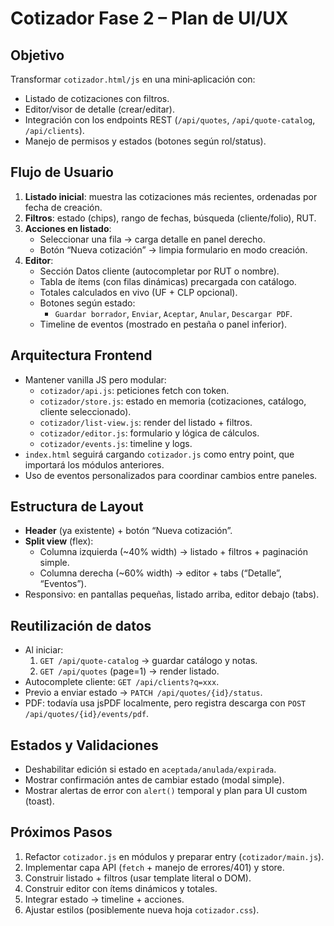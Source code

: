# Cotizador Fase 2 – Plan de UI/UX

## Objetivo
Transformar `cotizador.html/js` en una mini‑aplicación con:
- Listado de cotizaciones con filtros.
- Editor/visor de detalle (crear/editar).
- Integración con los endpoints REST (`/api/quotes`, `/api/quote-catalog`, `/api/clients`).
- Manejo de permisos y estados (botones según rol/status).

## Flujo de Usuario
1. **Listado inicial**: muestra las cotizaciones más recientes, ordenadas por fecha de creación.
2. **Filtros**: estado (chips), rango de fechas, búsqueda (cliente/folio), RUT.
3. **Acciones en listado**:
   - Seleccionar una fila → carga detalle en panel derecho.
   - Botón “Nueva cotización” → limpia formulario en modo creación.
4. **Editor**:
   - Sección Datos cliente (autocompletar por RUT o nombre).
   - Tabla de ítems (con filas dinámicas) precargada con catálogo.
   - Totales calculados en vivo (UF + CLP opcional).
   - Botones según estado:
     - `Guardar borrador`, `Enviar`, `Aceptar`, `Anular`, `Descargar PDF`.
   - Timeline de eventos (mostrado en pestaña o panel inferior).

## Arquitectura Frontend
- Mantener vanilla JS pero modular:
  - `cotizador/api.js`: peticiones fetch con token.
  - `cotizador/store.js`: estado en memoria (cotizaciones, catálogo, cliente seleccionado).
  - `cotizador/list-view.js`: render del listado + filtros.
  - `cotizador/editor.js`: formulario y lógica de cálculos.
  - `cotizador/events.js`: timeline y logs.
- `index.html` seguirá cargando `cotizador.js` como entry point, que importará los módulos anteriores.
- Uso de eventos personalizados para coordinar cambios entre paneles.

## Estructura de Layout
- **Header** (ya existente) + botón “Nueva cotización”.
- **Split view** (flex):
  - Columna izquierda (~40% width) -> listado + filtros + paginación simple.
  - Columna derecha (~60% width) -> editor + tabs (“Detalle”, “Eventos”).
- Responsivo: en pantallas pequeñas, listado arriba, editor debajo (tabs).

## Reutilización de datos
- Al iniciar:
  1. `GET /api/quote-catalog` -> guardar catálogo y notas.
  2. `GET /api/quotes` (page=1) -> render listado.
- Autocomplete cliente: `GET /api/clients?q=xxx`.
- Previo a enviar estado → `PATCH /api/quotes/{id}/status`.
- PDF: todavía usa jsPDF localmente, pero registra descarga con `POST /api/quotes/{id}/events/pdf`.

## Estados y Validaciones
- Deshabilitar edición si estado en `aceptada/anulada/expirada`.
- Mostrar confirmación antes de cambiar estado (modal simple).
- Mostrar alertas de error con `alert()` temporal y plan para UI custom (toast).

## Próximos Pasos
1. Refactor `cotizador.js` en módulos y preparar entry (`cotizador/main.js`).
2. Implementar capa API (`fetch` + manejo de errores/401) y store.
3. Construir listado + filtros (usar template literal o DOM).
4. Construir editor con ítems dinámicos y totales.
5. Integrar estado -> timeline + acciones.
6. Ajustar estilos (posiblemente nueva hoja `cotizador.css`).
